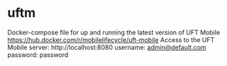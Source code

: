 # uftm
Docker-compose file for up and running the latest version of UFT Mobile
https://hub.docker.com/r/mobilelifecycle/uft-mobile
Access to the UFT Mobile server: http://localhost:8080
username: admin@default.com
password: password
